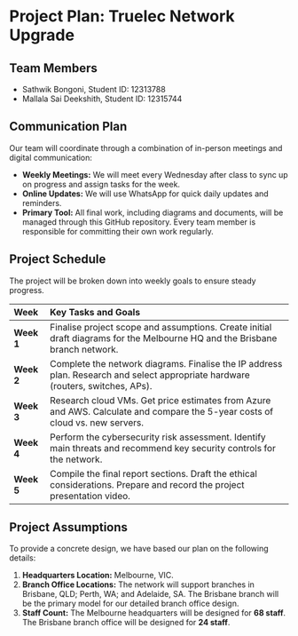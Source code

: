 # Project Plan: Truelec Network Upgrade

## Team Members
- Sathwik Bongoni, Student ID: 12313788
- Mallala Sai Deekshith, Student ID: 12315744

## Communication Plan
Our team will coordinate through a combination of in-person meetings and digital communication:
- **Weekly Meetings:** We will meet every Wednesday after class to sync up on progress and assign tasks for the week.
- **Online Updates:** We will use WhatsApp for quick daily updates and reminders.
- **Primary Tool:** All final work, including diagrams and documents, will be managed through this GitHub repository. Every team member is responsible for committing their own work regularly.

## Project Schedule
The project will be broken down into weekly goals to ensure steady progress.

| Week | Key Tasks and Goals |
| :--- | :--- |
| **Week 1** | Finalise project scope and assumptions. Create initial draft diagrams for the Melbourne HQ and the Brisbane branch network. |
| **Week 2** | Complete the network diagrams. Finalise the IP address plan. Research and select appropriate hardware (routers, switches, APs). |
| **Week 3** | Research cloud VMs. Get price estimates from Azure and AWS. Calculate and compare the 5-year costs of cloud vs. new servers. |
| **Week 4** | Perform the cybersecurity risk assessment. Identify main threats and recommend key security controls for the network. |
| **Week 5** | Compile the final report sections. Draft the ethical considerations. Prepare and record the project presentation video. |

## Project Assumptions
To provide a concrete design, we have based our plan on the following details:

1.  **Headquarters Location:** Melbourne, VIC.
2.  **Branch Office Locations:** The network will support branches in Brisbane, QLD; Perth, WA; and Adelaide, SA. The Brisbane branch will be the primary model for our detailed branch office design.
3.  **Staff Count:** The Melbourne headquarters will be designed for **68 staff**. The Brisbane branch office will be designed for **24 staff**.
